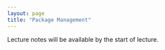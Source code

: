 ```yaml
---
layout: page
title: "Package Management"
---
```


Lecture notes will be available by the start of lecture.
